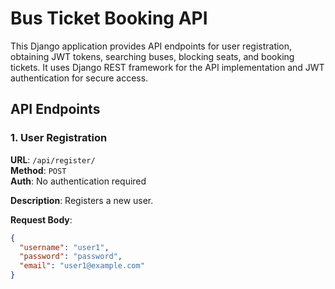 # Bus Ticket Booking API

This Django application provides API endpoints for user registration, obtaining JWT tokens, searching buses, blocking seats, and booking tickets. It uses Django REST framework for the API implementation and JWT authentication for secure access.

## API Endpoints

### 1. User Registration

**URL**: `/api/register/`  
**Method**: `POST`  
**Auth**: No authentication required

**Description**: Registers a new user.

**Request Body**:
```json
{
  "username": "user1",
  "password": "password",
  "email": "user1@example.com"
}
